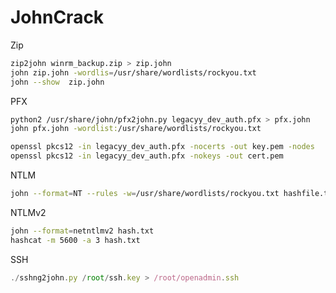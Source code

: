 # JohnCrack

Zip

```bash
zip2john winrm_backup.zip > zip.john
john zip.john -wordlis=/usr/share/wordlists/rockyou.txt
john --show  zip.john
```

PFX

```bash
python2 /usr/share/john/pfx2john.py legacyy_dev_auth.pfx > pfx.john
john pfx.john -wordlist:/usr/share/wordlists/rockyou.txt

openssl pkcs12 -in legacyy_dev_auth.pfx -nocerts -out key.pem -nodes
openssl pkcs12 -in legacyy_dev_auth.pfx -nokeys -out cert.pem

```

NTLM

```bash
john --format=NT --rules -w=/usr/share/wordlists/rockyou.txt hashfile.txt
```

NTLMv2

```bash
john --format=netntlmv2 hash.txt
hashcat -m 5600 -a 3 hash.txt
```

SSH

```jsx
./sshng2john.py /root/ssh.key > /root/openadmin.ssh

```